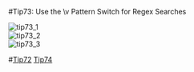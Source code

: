 #Tip73: Use the \v Pattern Switch for Regex Searches

![tip73_1](images/tip73_1.png)  
![tip73_2](images/tip73_2.png)  
![tip73_3](images/tip73_3.png)

#[Tip72](tip72.md) [Tip74](tip74.md)